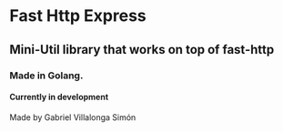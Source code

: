# Fast Http Express

## Mini-Util library that works on top of fast-http

### Made in Golang.

#### Currently in development

Made by Gabriel Villalonga Simón
